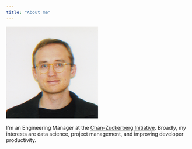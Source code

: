 ```yaml
---
title: "About me"
---
```


<img src="/assets/img/me.jpg" width="50%"/>

I'm an Engineering Manager at the [Chan-Zuckerberg
Initiative](https://chanzuckerberg.com/). Broadly, my interests are data
science, project management, and improving developer productivity.
